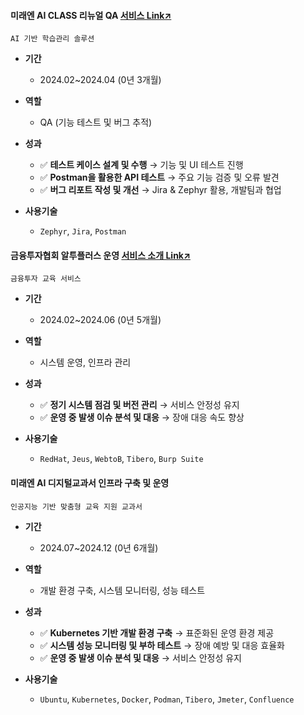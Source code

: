 #### 미래엔 AI CLASS 리뉴얼 QA [서비스 Link↗](https://aiclass.m-teacher.co.kr/)
`AI 기반 학습관리 솔루션`
  
- **기간**
  - 2024.02~2024.04 (0년 3개월) 

- **역할**
  - QA (기능 테스트 및 버그 추적)

- **성과**
  - ✅ **테스트 케이스 설계 및 수행** → 기능 및 UI 테스트 진행
  - ✅ **Postman을 활용한 API 테스트** → 주요 기능 검증 및 오류 발견
  - ✅ **버그 리포트 작성 및 개선** → Jira & Zephyr 활용, 개발팀과 협업  

- **사용기술**
  - `Zephyr`, `Jira`, `Postman`

 
#### 금융투자협회 알투플러스 운영 [서비스 소개 Link↗](https://drive.google.com/file/d/1oAs1xYucRvMdSbHEnj96sgJKv0x6Jwa3/view)
`금융투자 교육 서비스`
  
- **기간**
  - 2024.02~2024.06 (0년 5개월) 

- **역할**
  - 시스템 운영, 인프라 관리

- **성과**
  - ✅ **정기 시스템 점검 및 버전 관리** → 서비스 안정성 유지
  - ✅ **운영 중 발생 이슈 분석 및 대응** → 장애 대응 속도 향상

- **사용기술**
  - `RedHat`, `Jeus`, `WebtoB`, `Tibero`, `Burp Suite`

 
#### 미래엔 AI 디지털교과서 인프라 구축 및 운영
`인공지능 기반 맞춤형 교육 지원 교과서`
  
- **기간**
  - 2024.07~2024.12 (0년 6개월) 

- **역할**
  - 개발 환경 구축, 시스템 모니터링, 성능 테스트 

- **성과**
  - ✅ **Kubernetes 기반 개발 환경 구축** → 표준화된 운영 환경 제공
  - ✅ **시스템 성능 모니터링 및 부하 테스트** → 장애 예방 및 대응 효율화  
  - ✅ **운영 중 발생 이슈 분석 및 대응** → 서비스 안정성 유지

- **사용기술**
  - `Ubuntu`, `Kubernetes`, `Docker`, `Podman`, `Tibero`, `Jmeter`, `Confluence`
